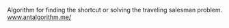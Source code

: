 Algorithm for finding the shortcut or solving the traveling salesman problem.\
www.antalgorithm.me/
